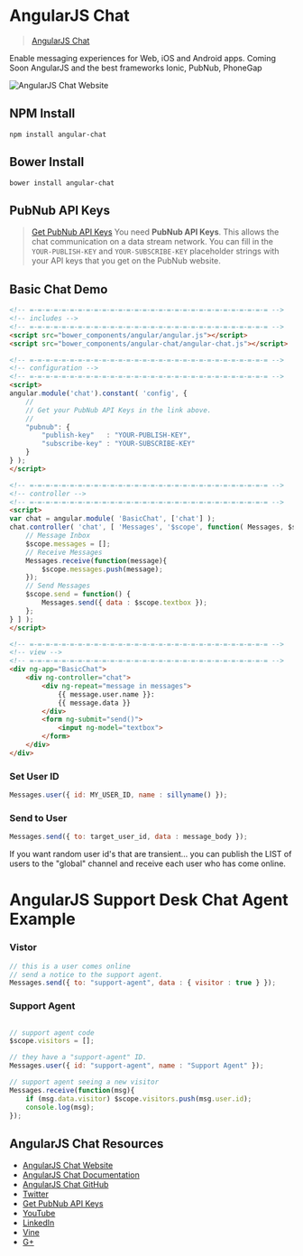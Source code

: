 # AngularJS Chat

> [AngularJS Chat](http://angular.chat)

Enable messaging experiences for Web, iOS and Android apps.
Coming Soon AngularJS and the best frameworks Ionic, PubNub, PhoneGap

![AngularJS Chat Website](http://i.imgur.com/Nb6EzZB.png)

## NPM Install

```shell
npm install angular-chat
```

## Bower Install

```shell
bower install angular-chat
```

## PubNub API Keys

> [Get PubNub API Keys](https://www.pubnub.com/get-started/?medium=sbng2016&source=sbng2016&campaign=sbng2016&keyword=sbangularjs&content=sbng2016)
You need **PubNub API Keys**.
This allows the chat communication on a data stream network.
You can fill in the `YOUR-PUBLISH-KEY`
and `YOUR-SUBSCRIBE-KEY` placeholder strings with your
API keys that you get on the PubNub website.

## Basic Chat Demo

```html
<!-- =-=-=-=-=-=-=-=-=-=-=-=-=-=-=-=-=-=-=-=-=-=-=-=-=-=-=-=-=-= -->
<!-- includes -->
<!-- =-=-=-=-=-=-=-=-=-=-=-=-=-=-=-=-=-=-=-=-=-=-=-=-=-=-=-=-=-= -->
<script src="bower_components/angular/angular.js"></script>
<script src="bower_components/angular-chat/angular-chat.js"></script>

<!-- =-=-=-=-=-=-=-=-=-=-=-=-=-=-=-=-=-=-=-=-=-=-=-=-=-=-=-=-=-= -->
<!-- configuration -->
<!-- =-=-=-=-=-=-=-=-=-=-=-=-=-=-=-=-=-=-=-=-=-=-=-=-=-=-=-=-=-= -->
<script>
angular.module('chat').constant( 'config', {
    //
    // Get your PubNub API Keys in the link above.
    //
    "pubnub": {
        "publish-key"   : "YOUR-PUBLISH-KEY",
        "subscribe-key" : "YOUR-SUBSCRIBE-KEY"
    }
} );
</script>

<!-- =-=-=-=-=-=-=-=-=-=-=-=-=-=-=-=-=-=-=-=-=-=-=-=-=-=-=-=-=-= -->
<!-- controller -->
<!-- =-=-=-=-=-=-=-=-=-=-=-=-=-=-=-=-=-=-=-=-=-=-=-=-=-=-=-=-=-= -->
<script>
var chat = angular.module( 'BasicChat', ['chat'] );
chat.controller( 'chat', [ 'Messages', '$scope', function( Messages, $scope ) {
    // Message Inbox
    $scope.messages = [];
    // Receive Messages
    Messages.receive(function(message){
        $scope.messages.push(message);
    });
    // Send Messages
    $scope.send = function() {
        Messages.send({ data : $scope.textbox });
    };
} ] );
</script>

<!-- =-=-=-=-=-=-=-=-=-=-=-=-=-=-=-=-=-=-=-=-=-=-=-=-=-=-=-=-=-= -->
<!-- view -->
<!-- =-=-=-=-=-=-=-=-=-=-=-=-=-=-=-=-=-=-=-=-=-=-=-=-=-=-=-=-=-= -->
<div ng-app="BasicChat">
    <div ng-controller="chat">
        <div ng-repeat="message in messages">
            {{ message.user.name }}:
            {{ message.data }}
        </div>
        <form ng-submit="send()">
            <input ng-model="textbox">
        </form>
    </div>
</div>
```
### Set User ID
```javascript
Messages.user({ id: MY_USER_ID, name : sillyname() });
```
### Send to User
```javascript
Messages.send({ to: target_user_id, data : message_body });
```

If you want random user id's that are transient...  you can publish the LIST of users to the "global" channel and receive each user who has come online.


# AngularJS Support Desk Chat Agent Example

### Vistor
```javascript
// this is a user comes online
// send a notice to the support agent.
Messages.send({ to: "support-agent", data : { visitor : true } });
```

### Support Agent
```javascript

// support agent code
$scope.visitors = [];

// they have a "support-agent" ID.
Messages.user({ id: "support-agent", name : "Support Agent" });

// support agent seeing a new visitor
Messages.receive(function(msg){
    if (msg.data.visitor) $scope.visitors.push(msg.user.id);
    console.log(msg);
});
```

## AngularJS Chat Resources

 - [AngularJS Chat Website](http://angular.chat)
 - [AngularJS Chat Documentation](https://github.com/stephenlb/angularjs-chat/wiki/AngularJS-Chat-Module)
 - [AngularJS Chat GitHub](https://github.com/stephenlb/angularjs-chat)
 - [Twitter](https://twitter.com/stephenlb)
 - [Get PubNub API Keys](https://www.pubnub.com/get-started/?medium=sbng2016&source=sbng2016&campaign=sbng2016&keyword=sbangularjs&content=sbng2016)
 - [YouTube](https://www.youtube.com/c/StephenBlum)
 - [LinkedIn](https://www.linkedin.com/in/stephenlb)
 - [Vine](https://vine.co/Stephen.Blum)
 - [G+](https://plus.google.com/+StephenBlum)
